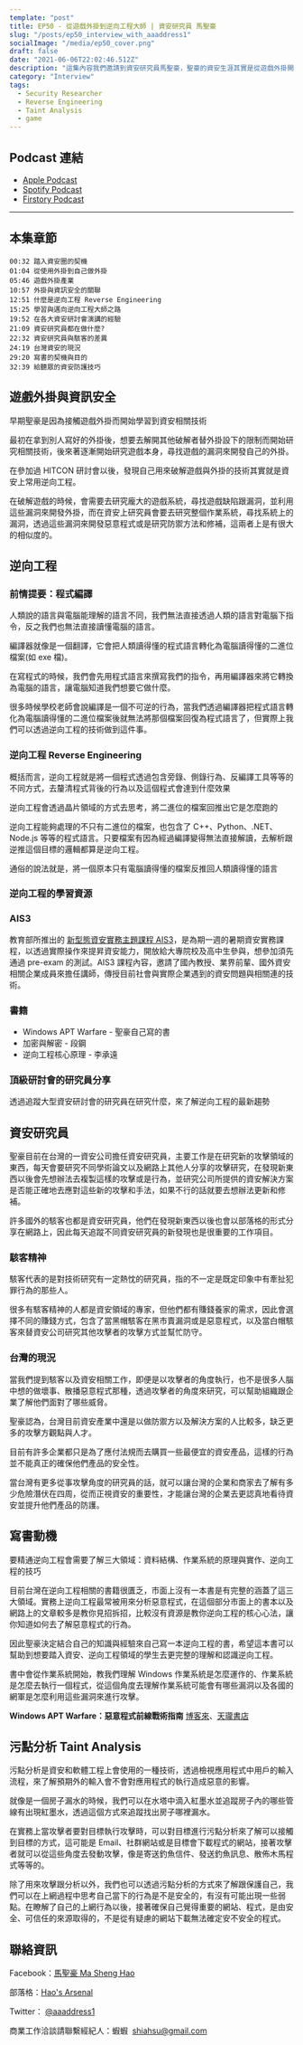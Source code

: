 ```yaml
---
template: "post"
title: EP50 - 從遊戲外掛到逆向工程大師 | 資安研究員 馬聖豪
slug: "/posts/ep50_interview_with_aaaddress1"
socialImage: "/media/ep50_cover.png"
draft: false
date: "2021-06-06T22:02:46.512Z"
description: "這集內容我們邀請到資安研究員馬聖豪，聖豪的資安生涯其實是從遊戲外掛開始，到後來把技術轉而用在資安上，開始鑽研逆向工程並透過自己的技術和知識來研究Windows作業系統上的漏洞"
category: "Interview"
tags:
  - Security Researcher
  - Reverse Engineering
  - Taint Analysis
  - game
---
```


## Podcast 連結

- [Apple Podcast](https://podcasts.apple.com/tw/podcast/%E8%B3%87%E5%AE%89%E8%A7%A3%E5%A3%93%E7%B8%AE/id1513276667?i=1000524418831)
- [Spotify Podcast](https://open.spotify.com/episode/4VIYuzohPkIlzgFzXWdRdx?si=7kHHOzRhRnGv6iiOsmGMwQ)
- [Firstory Podcast](https://open.firstory.me/story/ckpkb0cne1ia00899uzbmdlao)
---

## 本集章節

`00:32 踏入資安圈的契機`\
`01:04 從使用外掛到自己做外掛`\
`05:46 遊戲外掛產業`\
`10:57 外掛與資訊安全的關聯`\
`12:51 什麼是逆向工程 Reverse Engineering`\
`15:25 學習與邁向逆向工程大師之路`\
`19:52 在各大資安研討會演講的經驗`\
`21:09 資安研究員都在做什麼?`\
`22:32 資安研究員與駭客的差異`\
`24:19 台灣資安的現況`\
`29:20 寫書的契機與目的`\
`32:39 給聽眾的資安防護技巧`

## 遊戲外掛與資訊安全

早期聖豪是因為接觸遊戲外掛而開始學習到資安相關技術

最初在拿到別人寫好的外掛後，想要去解開其他破解者替外掛設下的限制而開始研究相關技術，後來著逐漸開始研究遊戲本身，尋找遊戲的漏洞來開發自己的外掛。

在參加過 HITCON 研討會以後，發現自己用來破解遊戲與外掛的技術其實就是資安上常用逆向工程。

在破解遊戲的時候，會需要去研究龐大的遊戲系統，尋找遊戲缺陷跟漏洞，並利用這些漏洞來開發外掛，而在資安上研究員會要去研究整個作業系統，尋找系統上的漏洞，透過這些漏洞來開發惡意程式或是研究防禦方法和修補，這兩者上是有很大的相似度的。

## 逆向工程

### 前情提要：程式編譯

人類說的語言與電腦能理解的語言不同，我們無法直接透過人類的語言對電腦下指令，反之我們也無法直接讀懂電腦的語言。

編譯器就像是一個翻譯，它會把人類讀得懂的程式語言轉化為電腦讀得懂的二進位檔案(如 exe 檔)。

在寫程式的時候，我們會先用程式語言來撰寫我們的指令，再用編譯器來將它轉換為電腦的語言，讓電腦知道我們想要它做什麼。

很多時候學校老師會說編譯是一個不可逆的行為，當我們透過編譯器把程式語言轉化為電腦讀得懂的二進位檔案後就無法將那個檔案回復為程式語言了，但實際上我們可以透過逆向工程的技術做到這件事。

### 逆向工程 Reverse Engineering

概括而言，逆向工程就是將一個程式透過包含旁錄、側錄行為、反編譯工具等等的不同方式，去釐清程式背後的行為以及這個程式會達到什麼效果

逆向工程會透過晶片領域的方式去思考，將二進位的檔案回推出它是怎麼跑的

逆向工程能夠處理的不只有二進位的檔案，也包含了 C++、Python、.NET、Node.js 等等的程式語言。只要檔案有因為經過編譯變得無法直接解讀，去解析跟逆推這個目標的邏輯都算是逆向工程。

通俗的說法就是，將一個原本只有電腦讀得懂的檔案反推回人類讀得懂的語言

### 逆向工程的學習資源

### AIS3

教育部所推出的 [新型態資安實務主題課程 AIS3](https://ais3.org/)，是為期一週的暑期資安實務課程，以透過實際操作來提昇資安能力，開放給大專院校及高中生參與，想參加須先通過 pre-exam 的測試。AIS3 課程內容，邀請了國內教授、業界前輩、國外資安相關企業成員來擔任講師，傳授目前社會與實際企業遇到的資安問題與相關連的技術。

### 書籍

- Windows APT Warfare - 聖豪自己寫的書
- 加密與解密 - 段鋼
- 逆向工程核心原理 - 李承遠

### 頂級研討會的研究員分享

透過追蹤大型資安研討會的研究員在研究什麼，來了解逆向工程的最新趨勢

## 資安研究員

聖豪目前在台灣的一資安公司擔任資安研究員，主要工作是在研究新的攻擊領域的東西，每天會要研究不同學術論文以及網路上其他人分享的攻擊研究，在發現新東西以後會先想辦法去複製這樣的攻擊或是行為，並研究公司所提供的資安解決方案是否能正確地去應對這些新的攻擊和手法，如果不行的話就要去想辦法更新和修補。

許多國外的駭客也都是資安研究員，他們在發現新東西以後也會以部落格的形式分享在網路上，因此每天追蹤不同資安研究員的新發現也是很重要的工作項目。

### 駭客精神

駭客代表的是對技術研究有一定熱忱的研究員，指的不一定是既定印象中有牽扯犯罪行為的那些人。

很多有駭客精神的人都是資安領域的專家，但他們都有賺錢養家的需求，因此會選擇不同的賺錢方式，包含了當黑帽駭客在黑市賣漏洞或是惡意程式，以及當白帽駭客來替資安公司研究其他攻擊者的攻擊方式並幫忙防守。

### 台灣的現況

當我們提到駭客以及資安相關工作，即便是以攻擊者的角度執行，也不是很多人腦中想的做壞事、散播惡意程式那種，透過攻擊者的角度來研究，可以幫助組織跟企業了解他們面對了哪些威脅。

聖豪認為，台灣目前資安產業中還是以做防禦方以及解決方案的人比較多，缺乏更多的攻擊方觀點與人才。

目前有許多企業都只是為了應付法規而去購買一些最便宜的資安產品，這樣的行為並不能真正的確保他們產品的安全性。

當台灣有更多從事攻擊角度的研究員的話，就可以讓台灣的企業和商家去了解有多少危險潛伏在四周，從而正視資安的重要性，才能讓台灣的企業去更認真地看待資安並提升他們產品的防護。

## 寫書動機

要精通逆向工程會需要了解三大領域：資料結構、作業系統的原理與實作、逆向工程的技巧

目前台灣在逆向工程相關的書籍很匱乏，市面上沒有一本書是有完整的涵蓋了這三大領域。實務上逆向工程最常被用來分析惡意程式，在這個部分市面上的書本以及網路上的文章較多是教你見招拆招，比較沒有資源是教你逆向工程的核心心法，讓你知道如何去了解惡意程式的行為。

因此聖豪決定結合自己的知識與經驗來自己寫一本逆向工程的書，希望這本書可以幫助到想要踏入資安、逆向工程領域的學生去更完整的理解和認識逆向工程。

書中會從作業系統開始，教我們理解 Windows 作業系統是怎麼運作的、作業系統是怎麼去執行一個程式，從這個角度去理解作業系統可能會有哪些漏洞以及各國的網軍是怎麼利用這些漏洞來進行攻擊。

**Windows APT Warfare：惡意程式前線戰術指南** [博客來](https://www.books.com.tw/products/0010890871)、[天瓏書店](https://www.tenlong.com.tw/products/9789864347544)

## 污點分析 Taint Analysis

污點分析是資安和軟體工程上會使用的一種技術，透過檢視應用程式中用戶的輸入流程，來了解預期外的輸入會不會對應用程式的執行造成惡意的影響。

就像是一個房子漏水的時候，我們可以在水塔中滴入紅墨水並追蹤房子內的哪些管線有出現紅墨水，透過這個方式來追蹤找出房子哪裡漏水。

在實務上當攻擊者要對目標執行攻擊時，可以對目標進行污點分析來了解可以接觸到目標的方式，這可能是 Email、社群網站或是目標會下載程式的網站，接著攻擊者就可以從這些角度去發動攻擊，像是寄送釣魚信件、發送釣魚訊息、散佈木馬程式等等的。

除了用來攻擊跟分析以外，我們也可以透過污點分析的方式來了解跟保護自己，我們可以在上網過程中思考自己當下的行為是不是安全的，有沒有可能出現一些弱點。在瞭解了自己的上網行為以後，接著確保自己覺得重要的網站、程式，是由安全、可信任的來源取得的，不是從有疑慮的網站下載無法確定安不安全的程式。

## 聯絡資訊

Facebook：[馬聖豪 Ma Sheng Hao](https://www.facebook.com/aaaddress1)

部落格：[Hao's Arsenal](https://blog.30cm.tw/)

Twitter： [@aaaddress1](https://twitter.com/aaaddress1)

商業工作洽談請聯繫經紀人：蝦蝦  [shiahsu@gmail.com](mailto:shiahsu@gmail.com)
